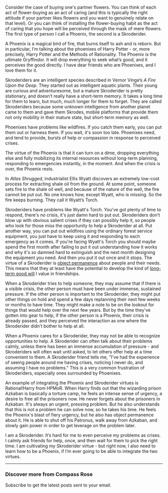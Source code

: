 Consider the case of buying one's partner flowers. You can think of each act of flower-buying as an act of caring (and this is typically the right attitude if your partner likes flowers and you want to genuinely relate on that level). Or you can think of installing the flower-buying habit as the act of caring that you hope will be perceived through the mask of mere flowers. The first type of person I call a Phoenix, the second is a Skroderider.

A Phoenix is a magical bird of fire, that burns itself to ash and is reborn. But in particular, I’m talking about the phoenixes of Harry Potter - or, more precisely, Harry Potter and the Methods of Rationality. The Phoenix is the ultimate Gryffindor. It will drop everything to seek what’s good, and it perceives the good directly. I have dear friends who are Phoenixes, and I love them for it.

Skroderiders are an intelligent species described in Vernor Vinge’s *A Fire Upon the Deep*. They started out as intelligent aquatic plants. Their young are curious and adventuresome, but a mature Skroderider is pretty stationary, and doesn’t really have a short-term memory. It takes a long time for them to learn, but much, much longer for them to forget. They are called Skroderiders because some unknown intelligence from another planet came to them and gave them Skrodes, mobile platforms that provide them not only mobility in their mature state, but short-term memory as well.

Phoenixes have problems like wildfires. If you catch them early, you can put them out or harness them. If you wait, it's soon too late. Phoenixes need, and tend to provide, bursts of help or compassion in response to perceived crises.

The virtue of the Phoenix is that it can turn on a dime, dropping everything else and fully mobilizing its internal resources without long-term planning, responding to emergencies instantly, in the moment. And when the crisis is over, the Phoenix rests.

In *Atlas Shrugged*, industrialist Ellis Wyatt discovers an extremely low-cost process for extracting shale oil from the ground. At some point, someone sets fire to the shale oil well, and because of the nature of the well, the fire cannot be put out. No one knows how, except Wyatt, who is missing. So the fire keeps burning. They call it Wyatt’s Torch.

Skroderiders have problems like Wyatt's Torch. You've got plenty of time to respond, there's no crisis, it's just damn hard to put out. Skroderiders don’t blow up with obvious salient crises if they can possibly help it, so people who look for those miss the opportunity to help a Skroderider at all. Put another way, you can put out wildfires using the ordinary forest service equipment, you just have to keep using it and responding to each emergency as it comes. If you're facing Wyatt's Torch you should maybe spend the first month after failing to put it out understanding how it works and why it's so damned hard to extinguish and the next month designing the equipment you need. And then you put it out once and it stops. The virtue of a Skroderider is [object permanence](https://en.wikipedia.org/wiki/Object_permanence) about people and their needs. This means that they at least have the potential to develop the kind of [long-term good will](http://benjaminrosshoffman.com/friendship-counterfactually-hugged-vampires/) I value in friendships.

When a Skroderider tries to help someone, they may assume that if there is a visible crisis, the other person must have been under immense, sustained pressure. If the other person is important to the Skroderider, they might put other things on hold and spend a few days replanning their next few weeks or months to have time. They might make a note to be on the lookout for things that would help over the next few years. But by the time they've gotten into gear to help, if the other person is a Phoenix, their crisis is already passed, and they perceived the interaction as one where the Skroderider didn’t bother to help at all.

When a Phoenix cares for a Skroderider, they may not be able to recognize opportunities to help. A Skroderider can often talk about their problems calmly, unless there has been an immense accumulation of pressure - and Skroderiders will often wait until asked, to let others offer help at a time convenient to them. A Skroderider friend tells me, "I've had the experience of seeing people around me having crises, noticing I never do, and assuming I have no problems." This is a very common frustration of Skroderiders, especially ones surrounded by Phoenixes.

An example of integrating the Phoenix and Skroderider virtues is Rational!Harry from HPMoR. When Harry finds out that the wizarding prison Azkaban is basically a torture camp, he feels an intense sense of urgency, a desire to free all the prisoners now. He never forgets about the prisoners in Azkaban. It's always an urgent, pressing problem. But he also understands that this is not a problem he can solve now, so he takes his time. He feels the Phoenix's blast of fiery urgency, but he also has object permanence about it. He is able to shut off his Patronus, walk away from Azkaban, and slowly gain power in order to get leverage on the problem later.

I am a Skroderider. It’s hard for me to even perceive my problems as crises. I calmly ask friends for help, once, and then wait for them to pick the right time. I am cultivating my Skroderider virtue - but right now, I also need to learn how to be a Phoenix, if I’m ever going to be able to integrate the two virtues.

---

### Discover more from Compass Rose

Subscribe to get the latest posts sent to your email.